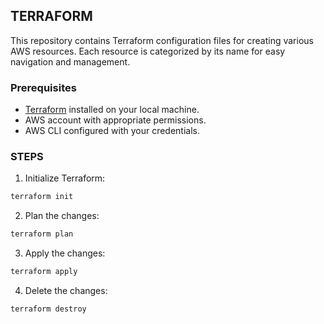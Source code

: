 ## TERRAFORM 

This repository contains Terraform configuration files for creating various AWS resources. Each resource is categorized by its name for easy navigation and management.

### Prerequisites

- [Terraform](https://www.terraform.io/downloads.html) installed on your local machine.
- AWS account with appropriate permissions.
- AWS CLI configured with your credentials.

### STEPS

1. Initialize Terraform:

 ```sh
terraform init
 ```

2. Plan the changes:

```sh
terraform plan
 ```

3. Apply the changes:

```sh
terraform apply
```

4. Delete the changes:

```sh
terraform destroy
```
